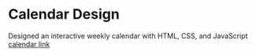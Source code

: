 # Calendar Design 
Designed an interactive weekly calendar with HTML, CSS, and JavaScript 
[calendar link](https://raw.githack.com/sm-11/Github-Portfolio/main/Web-Dev%20Projects/index.html)


